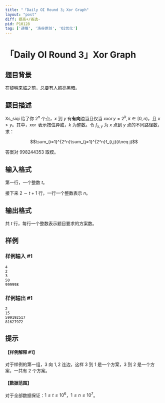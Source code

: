 ```yaml
---
title: "「Daily OI Round 3」Xor Graph"
layout: "post"
diff: 提高+/省选-
pid: P10128
tag: ['递推', '洛谷原创', 'O2优化']
---
```

# 「Daily OI Round 3」Xor Graph
## 题目背景

在黎明来临之前，总要有人照亮黑暗。
## 题目描述

Xs_siqi 给了你 $2^n$ 个点，$x$ 到 $y$ 有**有向**边当且仅当 $x\operatorname{xor} y=2^k,k \in [0,n)$，且 $x>y$。其中，$\operatorname{xor}$ 表示按位异或，$k$ 为整数。令 $f_{x,y}$ 为 $x$ 点到 $y$ 点的不同路径数，求： 

$$\sum_{i=1}^{2^n}\sum_{j=1}^{2^n}f_{i,j}(i\neq j)$$

答案对 $998244353$ 取模。
## 输入格式

第一行，一个整数 $t$。

接下来 $2 \sim t+1$ 行，一行一个整数表示 $n$。
## 输出格式

共 $t$ 行，每行一个整数表示题目要求的方案数。
## 样例

### 样例输入 #1
```
4
2
3
50
999998
```
### 样例输出 #1
```
2
15
599192517
81627972
```
## 提示

#### 【样例解释 #1】

对于样例的第一组，$3$ 向 $1,2$ 连边，这样 $3$ 到 $1$ 是一个方案，$3$ 到 $2$ 是一个方案，一共有 $2$ 个方案。

#### 【数据范围】

对于全部数据保证：$1 \le t \le 10^6$，$1 \le n \le 10^7$。
